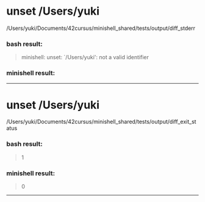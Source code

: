 # unset /Users/yuki
/Users/yuki/Documents/42cursus/minishell_shared/tests/output/diff_stderr
### bash result: 
> minishell: unset: `/Users/yuki': not a valid identifier
### minishell result: 

---
# unset /Users/yuki
/Users/yuki/Documents/42cursus/minishell_shared/tests/output/diff_exit_status
### bash result: 
> 1
### minishell result: 
> 0

---
